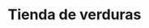 ---
title: "Tienda de verduras"
url: /santa-barbara-pasto/tienda-de-verduras/
shop: Gemüse & Obst
---